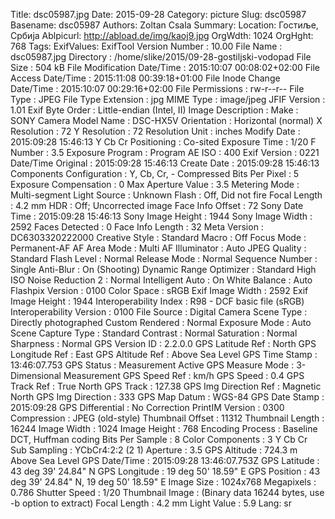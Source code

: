 Title: dsc05987.jpg
Date: 2015-09-28
Category: picture
Slug: dsc05987
Basename: dsc05987
Authors: Zoltan Csala
Summary:
Location: Гостиље, Србија
Ablpicurl: http://abload.de/img/kaoj9.jpg
OrgWdth: 1024
OrgHght: 768
Tags:
ExifValues: ExifTool Version Number : 10.00
            File Name : dsc05987.jpg
            Directory : /home/slike/2015/09-28-gostiljski-vodopad
            File Size : 504 kB
            File Modification Date/Time : 2015:10:07 00:08:02+02:00
            File Access Date/Time : 2015:11:08 00:39:18+01:00
            File Inode Change Date/Time : 2015:10:07 00:29:16+02:00
            File Permissions : rw-r--r--
            File Type : JPEG
            File Type Extension : jpg
            MIME Type : image/jpeg
            JFIF Version : 1.01
            Exif Byte Order : Little-endian (Intel, II)
            Image Description :
            Make : SONY
            Camera Model Name : DSC-HX5V
            Orientation : Horizontal (normal)
            X Resolution : 72
            Y Resolution : 72
            Resolution Unit : inches
            Modify Date : 2015:09:28 15:46:13
            Y Cb Cr Positioning : Co-sited
            Exposure Time : 1/20
            F Number : 3.5
            Exposure Program : Program AE
            ISO : 400
            Exif Version : 0221
            Date/Time Original : 2015:09:28 15:46:13
            Create Date : 2015:09:28 15:46:13
            Components Configuration : Y, Cb, Cr, -
            Compressed Bits Per Pixel : 5
            Exposure Compensation : 0
            Max Aperture Value : 3.5
            Metering Mode : Multi-segment
            Light Source : Unknown
            Flash : Off, Did not fire
            Focal Length : 4.2 mm
            HDR : Off; Uncorrected image
            Face Info Offset : 72
            Sony Date Time : 2015:09:28 15:46:13
            Sony Image Height : 1944
            Sony Image Width : 2592
            Faces Detected : 0
            Face Info Length : 32
            Meta Version : DC6303320222000
            Creative Style : Standard
            Macro : Off
            Focus Mode : Permanent-AF
            AF Area Mode : Multi
            AF Illuminator : Auto
            JPEG Quality : Standard
            Flash Level : Normal
            Release Mode : Normal
            Sequence Number : Single
            Anti-Blur : On (Shooting)
            Dynamic Range Optimizer : Standard
            High ISO Noise Reduction 2 : Normal
            Intelligent Auto : On
            White Balance : Auto
            Flashpix Version : 0100
            Color Space : sRGB
            Exif Image Width : 2592
            Exif Image Height : 1944
            Interoperability Index : R98 - DCF basic file (sRGB)
            Interoperability Version : 0100
            File Source : Digital Camera
            Scene Type : Directly photographed
            Custom Rendered : Normal
            Exposure Mode : Auto
            Scene Capture Type : Standard
            Contrast : Normal
            Saturation : Normal
            Sharpness : Normal
            GPS Version ID : 2.2.0.0
            GPS Latitude Ref : North
            GPS Longitude Ref : East
            GPS Altitude Ref : Above Sea Level
            GPS Time Stamp : 13:46:07.753
            GPS Status : Measurement Active
            GPS Measure Mode : 3-Dimensional Measurement
            GPS Speed Ref : km/h
            GPS Speed : 0.4
            GPS Track Ref : True North
            GPS Track : 127.38
            GPS Img Direction Ref : Magnetic North
            GPS Img Direction : 333
            GPS Map Datum : WGS-84
            GPS Date Stamp : 2015:09:28
            GPS Differential : No Correction
            PrintIM Version : 0300
            Compression : JPEG (old-style)
            Thumbnail Offset : 11312
            Thumbnail Length : 16244
            Image Width : 1024
            Image Height : 768
            Encoding Process : Baseline DCT, Huffman coding
            Bits Per Sample : 8
            Color Components : 3
            Y Cb Cr Sub Sampling : YCbCr4:2:2 (2 1)
            Aperture : 3.5
            GPS Altitude : 724.3 m Above Sea Level
            GPS Date/Time : 2015:09:28 13:46:07.753Z
            GPS Latitude : 43 deg 39' 24.84" N
            GPS Longitude : 19 deg 50' 18.59" E
            GPS Position : 43 deg 39' 24.84" N, 19 deg 50' 18.59" E
            Image Size : 1024x768
            Megapixels : 0.786
            Shutter Speed : 1/20
            Thumbnail Image : (Binary data 16244 bytes, use -b option to extract)
            Focal Length : 4.2 mm
            Light Value : 5.9
Lang: sr

